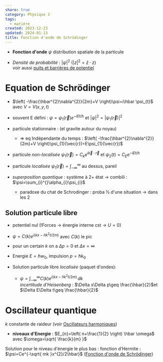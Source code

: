 ```yaml
---  
share: true  
category: Physique 3  
tags:  
  - matière  
created: 2023-12-23  
updated: 2024-01-13  
title: Fonction d'onde de Schrödinger  
---  
```

  
  
- **Fonction d'onde** $\psi$ distribution spatiale de la particule  
  
- *Densité de probabilité* : $|\psi|^{2}$  ($|z|^{2}=\bar{z}\cdot z$)  
voir aussi [puits et barrières de potentiel](puits%20et%20barri%C3%A8res%20de%20potentiel.md)  
# Equation de Schrödinger  
  
- $\left( -\frac{\hbar^{2}\nabla^{2}}{2m}+V  \right)\psi=i\hbar \psi_{t}$ avec $V=V(x,y,t)$  
  
- souvent E défini : $\psi=\psi_{1}(\vec{r})e^{-iEt/\hbar}$ et $| \psi|^{2}=|\psi_{1}(\vec{r})|^{2}$  
  
- particule stationnaire : (el gravite autour du noyau)  
	- ⇒ eq Indépendante du temps : $\left( -\frac{\hbar^{2}\nabla^{2}}{2m}+V  \right)\psi_{1}(\vec{r})=E\psi_{1}(\vec{r})$  
  
  
- particule *non-localisée* $\psi_{1}(\vec{r})=C_{k}e^{i\vec{k}\cdot \vec{r}}$ et $\psi_{2}(t)=C_{E}e^{-iEt/\hbar}$  
  
- particule *localisée* $\psi_{1}(\vec{r})=\int_{-\infty}^{\infty}$ au dessus, pareil  
  
  
- *superposition quantique* : système à 2+ état → combili : $\psi=\sum_{i}^{}\alpha_{i}\psi_{i}$  
	- paradoxe du chat de Schrodinger : proba ½ d'une situation → dans les 2  
## Solution particule libre  
  
- potentiel nul (!Forces → énergie interne cst → $U=0$)  
  
- $\psi=C(k)e^{i(kx-\bar{n}k^{2}t/2m)}$ avec $C(k)$ le pic   
  
- pour un certain $k$ on a $\Delta p=0$ et $\Delta x=\infty$  
  
- Energie $E=\hbar w_{0}$, impulsion $p=\hbar k_{0}$  
  
- Solution particule libre *localisée* (paquet d'ondes):  
	- $\psi=\int_{-\infty}^{\infty} C(k)e^{i(kx-\bar{n}k^{2}t/2m)} \, dk$  
*incertitude d'Heisenberg* : $\Delta x\Delta p\geq \frac{\hbar}{2}$et $\Delta E\Delta t\geq \frac{\hbar}{2}$  
  
# Oscillateur quantique  
$k$ constante de raideur (voir [Oscillateurs harmoniques](Oscillateurs%20harmoniques.md))  
  
- **niveaux d'Energie** : $E_{n}=\left( n+\frac{1}{2} \right) \hbar \omega$ avec $\omega=\sqrt{ \frac{k}{m} }$   
  
Solution pour le niveau d'énergie le plus bas : fonction d’Hermite :  
$\psi=Ce^{-\sqrt{ mk }x^{2}/2\hbar}$ ([Fonction d'onde de Schrödinger](Fonction%20d'onde%20de%20Schr%C3%B6dinger.md))  
